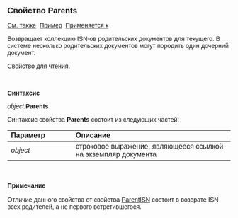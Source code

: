 ﻿<html>
<head>
<title>Документ\Parents</title>
</head>

<body>

<p><font size="4" face="Arial"><strong>Свойство Parents</strong></font></p>

<p><font face="Arial"><a href="../Functions/DocumentsCirculation/DocParents.html">
См. также</a>&nbsp;
<u>Пример</u>&nbsp; <a href="../Asdoc.html">Применяется к</a></font></p>

<p class="label"><font face="Arial">Возвращает коллекцию ISN-ов 
родительских документов для текущего. В системе несколько родительских 
документов могут породить один дочерний документ. </font></p>

<p class="label"><font face="Arial">Свойство для чтения. </font></p>

<p class="label">&nbsp;</p>

<p class="label"><font face="Arial"><b>Синтаксис</b></font></p>

<p><font face="Arial"><em>object</em><strong>.Parents</strong></font></p>

<p><font face="Arial">Синтаксис свойства <strong>Parents</strong>
состоит из следующих частей:</font></p>

<table border="1" cellPadding="5" cols="2" frame="below" rules="rows">
<TBODY>
  <tr vAlign="top">
    <td class="label" width="29%"><font face="Arial"><b>Параметр</b></font></td>
    <td class="label" width="71%"><font face="Arial"><strong>Описание</strong></font></td>
  </tr>
  <tr>
    <td width="29%"><font face="Arial"><em>object</em></font></td>
    <td width="71%"><font face="Arial">строковое выражение, являющееся 
	ссылкой на экземпляр документа</font></td>
  </tr>
</TBODY>
</table>

<p class="label">&nbsp;</p>

<p class="label"><font face="Arial"><b>Примечание<br>
<br>
</b>Отличие данного свойства от свойства <a
href="ParentISN.html">ParentISN</a> состоит в возврате ISN всех родителей, а не 
первого встретившегося.</font></p>
</body>
</html>
